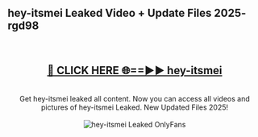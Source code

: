 <h2>hey-itsmei Leaked Video + Update Files 2025- rgd98</h2>
<br>
<div align="center">
<h2><a href="https://libra.edu.pl?hey-itsmei" rel="nofollow">🔴 CLICK HERE 🌐==►► hey-itsmei</a></h2>
<br>
Get hey-itsmei leaked all content. Now you can access all videos and pictures of hey-itsmei Leaked. New Updated Files 2025!
<br>
<br>
<a href="https://libra.edu.pl?hey-itsmei" rel="nofollow" data-target="animated-image.originalLink"><img src="https://i.ibb.co.com/WyWwxjT/player-gif2.gif" alt="hey-itsmei Leaked OnlyFans" style="max-width: 100%; display: inline-block;" data-target="animated-image.originalImage"></a>
</div>
<br>